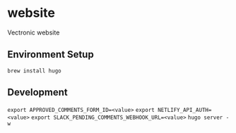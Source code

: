 # website
Vectronic website

## Environment Setup

`brew install hugo`

## Development

`export APPROVED_COMMENTS_FORM_ID=<value>`
`export NETLIFY_API_AUTH=<value>`
`export SLACK_PENDING_COMMENTS_WEBHOOK_URL=<value>`
`hugo server -w`


